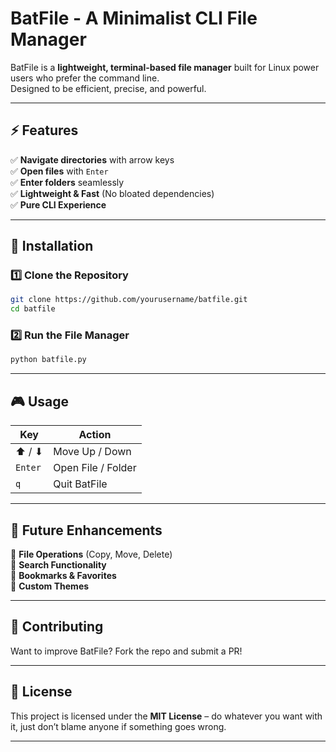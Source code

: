 # BatFile - A Minimalist CLI File Manager  

BatFile is a **lightweight, terminal-based file manager** built for Linux power users who prefer the command line.  
Designed to be efficient, precise, and powerful.  

---

## ⚡ Features  
✅ **Navigate directories** with arrow keys  
✅ **Open files** with `Enter`  
✅ **Enter folders** seamlessly  
✅ **Lightweight & Fast** (No bloated dependencies)  
✅ **Pure CLI Experience**  

---

## 🔧 Installation  

### **1️⃣ Clone the Repository**  
```sh
git clone https://github.com/yourusername/batfile.git
cd batfile
```

### **2️⃣ Run the File Manager**  
```sh
python batfile.py
```

---

## 🎮 Usage  

| **Key**  | **Action**        |
|----------|------------------|
| ⬆ / ⬇   | Move Up / Down  |
| `Enter`  | Open File / Folder  |
| `q`      | Quit BatFile    |

---

## 🚀 Future Enhancements  
🔹 **File Operations** (Copy, Move, Delete)  
🔹 **Search Functionality**  
🔹 **Bookmarks & Favorites**  
🔹 **Custom Themes**  

---

## 🤝 Contributing  
Want to improve BatFile? Fork the repo and submit a PR!  

---

## 📜 License  
This project is licensed under the **MIT License** – do whatever you want with it, just don’t blame anyone if something goes wrong.  

---


